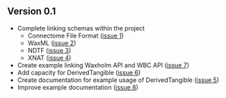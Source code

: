 ## Version 0.1 ##

  * Complete linking schemas within the project
    * Connectome File Format ([issue 1](https://code.google.com/p/incf-omni/issues/detail?id=1))
    * WaxML ([issue 2](https://code.google.com/p/incf-omni/issues/detail?id=2))
    * NDTF ([issue 3](https://code.google.com/p/incf-omni/issues/detail?id=3))
    * XNAT ([issue 4](https://code.google.com/p/incf-omni/issues/detail?id=4))
  * Create example linking Waxholm API and WBC API ([issue 7](https://code.google.com/p/incf-omni/issues/detail?id=7))
  * Add capacity for DerivedTangible ([issue 6](https://code.google.com/p/incf-omni/issues/detail?id=6))
  * Create documentation for example usage of DerivedTangible ([issue 5](https://code.google.com/p/incf-omni/issues/detail?id=5))
  * Improve example documentation ([issue 8](https://code.google.com/p/incf-omni/issues/detail?id=8))